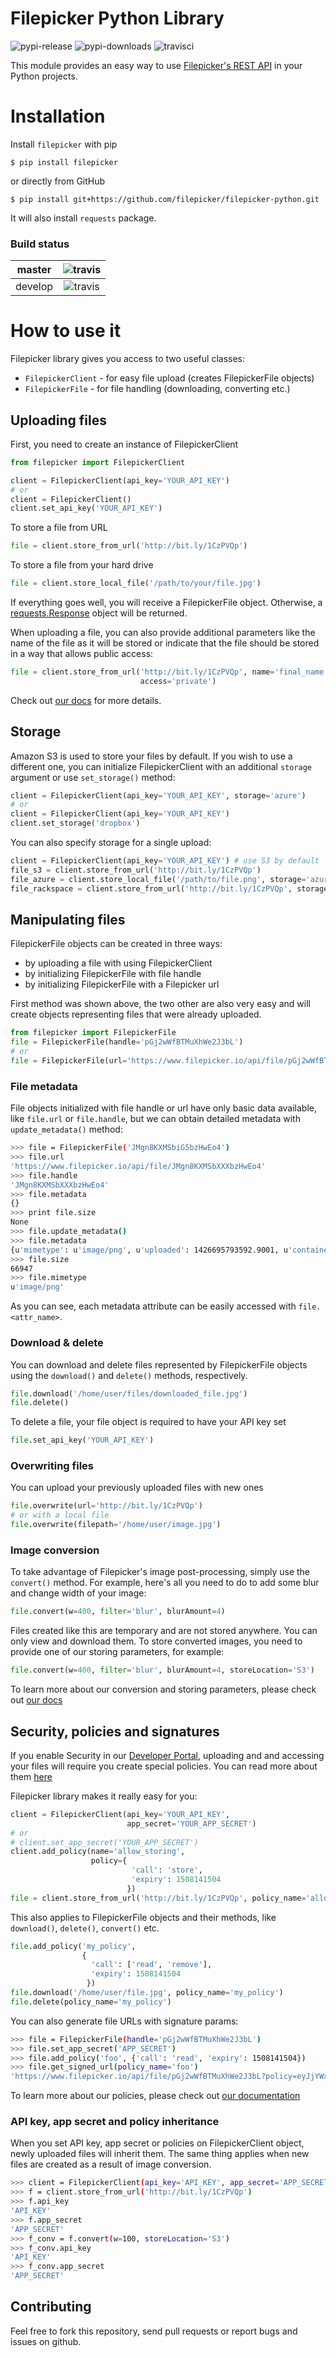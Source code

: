 Filepicker Python Library
===================

![pypi-release](https://pypip.in/version/filepicker/badge.svg)
![pypi-downloads](https://pypip.in/download/filepicker/badge.svg)
![travisci](https://api.travis-ci.org/filepicker/filepicker-python.svg?branch=master)

This module provides an easy way to use [Filepicker's REST API](https://www.filepicker.com/documentation/file_ingestion/rest_api/retrieving) in your Python projects.

# Installation

Install ``filepicker`` with pip

    $ pip install filepicker

or directly from GitHub

    $ pip install git+https://github.com/filepicker/filepicker-python.git

It will also install `requests` package.

### Build status

| master  | ![travis](https://api.travis-ci.org/filepicker/filepicker-python.svg?branch=master)  |
|---|:---:|
| develop | ![travis](https://api.travis-ci.org/filepicker/filepicker-python.svg?branch=develop) |

# How to use it
Filepicker library gives you access to two useful classes:

* `FilepickerClient` - for easy file upload (creates FilepickerFile objects)
* `FilepickerFile` - for file handling (downloading, converting etc.)

## Uploading files
First, you need to create an instance of FilepickerClient

```python
from filepicker import FilepickerClient

client = FilepickerClient(api_key='YOUR_API_KEY')
# or
client = FilepickerClient()
client.set_api_key('YOUR_API_KEY')
```

To store a file from URL

```python
file = client.store_from_url('http://bit.ly/1CzPVQp')
```

To store a file from your hard drive

```python
file = client.store_local_file('/path/to/your/file.jpg')
```

If everything goes well, you will receive a FilepickerFile object. Otherwise, a [requests.Response](http://docs.python-requests.org/en/latest/api/#requests.Response) object will be returned.

When uploading a file, you can also provide additional parameters like the name of the file as it will be stored or indicate that the file should be stored in a way that allows public access:

```python
file = client.store_from_url('http://bit.ly/1CzPVQp', name='final_name.jpg',
                             access='private')
```

Check out [our docs](https://www.filepicker.com/documentation/file_ingestion/rest_api/storing) for more details.

## Storage
Amazon S3 is used to store your files by default. If you wish to use a different one, you can initialize FilepickerClient with an additional `storage` argument or use `set_storage()` method:

```python
client = FilepickerClient(api_key='YOUR_API_KEY', storage='azure')
# or
client = FilepickerClient(api_key='YOUR_API_KEY')
client.set_storage('dropbox')
```

You can also specify storage for a single upload:

```python
client = FilepickerClient(api_key='YOUR_API_KEY') # use S3 by default
file_s3 = client.store_from_url('http://bit.ly/1CzPVQp')
file_azure = client.store_local_file('/path/to/file.png', storage='azure')
file_rackspace = client.store_from_url('http://bit.ly/1CzPVQp', storage='rackspace')
```

## Manipulating files

FilepickerFile objects can be created in three ways:

 - by uploading a file with using FilepickerClient
 - by initializing FilepickerFile with file handle
 - by initializing FilepickerFile with a Filepicker url

First method was shown above, the two other are also very easy and will create objects representing files that were already uploaded.

```python
from filepicker import FilepickerFile
file = FilepickerFile(handle='pGj2wWfBTMuXhWe2J3bL')
# or
file = FilepickerFile(url='https://www.filepicker.io/api/file/pGj2wWfBTMuXhWe2J3bL')
```

### File metadata

File objects initialized with file handle or url have only basic data available, like `file.url` or `file.handle`, but we can obtain detailed metadata with `update_metadata()` method:

```bash
>>> file = FilepickerFile('JMgn8KXMSbiG5bzHwEo4')
>>> file.url
'https://www.filepicker.io/api/file/JMgn8KXMSbXXXbzHwEo4'
>>> file.handle
'JMgn8KXMSbXXXbzHwEo4'
>>> file.metadata
{}
>>> print file.size
None
>>> file.update_metadata()
>>> file.metadata
{u'mimetype': u'image/png', u'uploaded': 1426695793592.9001, u'container': None, u'size': 66947, u'writeable': True, u'height': None, u'width': None, u'location': None, u'key': None, u'path': None, u'filename': 'image.png', u'md5': u'ec246f496a4be6ea32f72bc127e4f152'}
>>> file.size
66947
>>> file.mimetype
u'image/png'
```

As you can see, each metadata attribute can be easily accessed with `file.<attr_name>`.

### Download & delete

You can download and delete files represented by FilepickerFile objects using the `download()` and `delete()` methods, respectively.

```python
file.download('/home/user/files/downloaded_file.jpg')
file.delete()
```

To delete a file, your file object is required to have your API key set

```python
file.set_api_key('YOUR_API_KEY')
```

### Overwriting files

You can upload your previously uploaded files with new ones

```python
file.overwrite(url='http://bit.ly/1CzPVQp')
# or with a local file
file.overwrite(filepath='/home/user/image.jpg')
```

### Image conversion

To take advantage of Filepicker's image post-processing, simply use the `convert()` method.
For example, here's all you need to do to add some blur and change width of your image:

```python
file.convert(w=400, filter='blur', blurAmount=4)
```

Files created like this are temporary and are not stored anywhere. You can only view and download them.
To store converted images, you need to provide one of our storing parameters, for example:

```python
file.convert(w=400, filter='blur', blurAmount=4, storeLocation='S3')
```

To learn more about our conversion and storing parameters, please check out [our docs](https://www.filepicker.com/documentation/file_processing/image_conversion/image)

## Security, policies and signatures

If you enable Security in our [Developer Portal](https://developers.filepicker.com/login/), uploading
and and accessing your files will require you create special policies. You can read more about them [here](https://www.filepicker.com/documentation/security/overview)

Filepicker library makes it really easy for you:

```python
client = FilepickerClient(api_key='YOUR_API_KEY',
                          app_secret='YOUR_APP_SECRET')
# or
# client.set_app_secret('YOUR_APP_SECRET')
client.add_policy(name='allow_storing',
                  policy={
                           'call': 'store',
                           'expiry': 1508141504
                          })
file = client.store_from_url('http://bit.ly/1CzPVQp', policy_name='allow_storing')

```

This also applies to FilepickerFile objects and their methods, like `download()`, `delete()`, `convert()` etc.

```python
file.add_policy('my_policy',
                {
                  'call': ['read', 'remove'],
                  'expiry': 1508141504
                 })
file.download('/home/user/file.jpg', policy_name='my_policy')
file.delete(policy_name='my_policy')
```

You can also generate file URLs with signature params:

```bash
>>> file = FilepickerFile(handle='pGj2wWfBTMuXhWe2J3bL')
>>> file.set_app_secret('APP_SECRET')
>>> file.add_policy('foo', {'call': 'read', 'expiry': 1508141504})
>>> file.get_signed_url(policy_name='foo')
'https://www.filepicker.io/api/file/pGj2wWfBTMuXhWe2J3bL?policy=eyJjYWxsIjogInJlYWQiLCAi&signature=6e493a379a2d00567162436b8ab11eb51ea259'
```

To learn more about our policies, please check out [our documentation](https://www.filepicker.com/documentation/file_processing/image_conversion/image)

### API key, app secret and policy inheritance

When you set API key, app secret or policies on FilepickerClient object, newly uploaded files will inherit them.
The same thing applies when new files are created as a result of image conversion.

```bash
>>> client = FilepickerClient(api_key='API_KEY', app_secret='APP_SECRET')
>>> f = client.store_from_url('http://bit.ly/1CzPVQp')
>>> f.api_key
'API_KEY'
>>> f.app_secret
'APP_SECRET'
>>> f_conv = f.convert(w=100, storeLocation='S3')
>>> f_conv.api_key
'API_KEY'
>>> f_conv.app_secret
'APP_SECRET'
```


## Contributing

Feel free to fork this repository, send pull requests or report bugs and issues on github.
